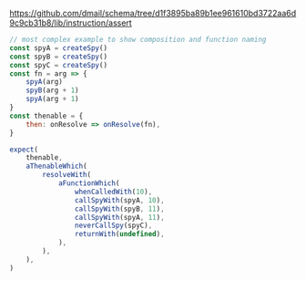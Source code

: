 https://github.com/dmail/schema/tree/d1f3895ba89b1ee961610bd3722aa6d9c9cb31b8/lib/instruction/assert

```javascript
// most complex example to show composition and function naming
const spyA = createSpy()
const spyB = createSpy()
const spyC = createSpy()
const fn = arg => {
	spyA(arg)
	spyB(arg + 1)
	spyA(arg + 1)
}
const thenable = {
	then: onResolve => onResolve(fn),
}

expect(
	thenable,
	aThenableWhich(
		resolveWith(
			aFunctionWhich(
				whenCalledWith(10),
				callSpyWith(spyA, 10),
				callSpyWith(spyB, 11),
				callSpyWith(spyA, 11),
				neverCallSpy(spyC),
				returnWith(undefined),
			),
		),
	),
)
```
